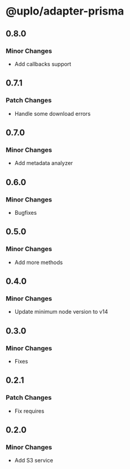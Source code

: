 # @uplo/adapter-prisma

## 0.8.0

### Minor Changes

- Add callbacks support

## 0.7.1

### Patch Changes

- Handle some download errors

## 0.7.0

### Minor Changes

- Add metadata analyzer

## 0.6.0

### Minor Changes

- Bugfixes

## 0.5.0

### Minor Changes

- Add more methods

## 0.4.0

### Minor Changes

- Update minimum node version to v14

## 0.3.0

### Minor Changes

- Fixes

## 0.2.1

### Patch Changes

- Fix requires

## 0.2.0

### Minor Changes

- Add S3 service
